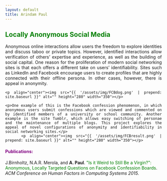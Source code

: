 ```yaml
---
layout: default
title: Arindam Paul
---
```


<div class="intro" align="justify">
	<h2 class="pageTitle"><font color="green">Locally Anonymous Social Media</font></h2>
	<p>Anonymous online interactions allow users the freedom to explore identities and discuss taboo or private topics. However, identified interactions allow verification of others’ expertise and experience, as well as the building of social capital.  One reason for the proliferation of modern social networking sites is that each offers a different take on users’ identifiability. Sites such as LinkedIn and Facebook encourage users to create profiles that are highly connected with their offline persona. In other cases, however, there is appeal in anonymity. </p>

	<p align="center"><img src="{{ '/assets/img/FCBdog.png' | prepend: site.baseurl }}" alt="" height="280" width="350"></p>

	<p>One example of this is the Facebook confession phenomenon, in which anonymous users submit confessions which are viewed and commented on by identified members of a university or school community. Another example is the site Tumblr, which allows easy switching of personae and the maintenance of multiple blogs. This project explores the appeal of novel configurations of anonymity and identifiability in social networking sites.</p>
		<p align="center"><img src="{{ '/assets/img/FCBresult.png' | prepend: site.baseurl }}" alt="" height="280" width="350"></p>
</div>
<h4><font color="purple" >Publications: </font></h4>
<p>J.Birnholtz, N.A.R. Merola, and <b>A. Paul</b>. <a href="/assets/pdf/FCB.pdf" style="text-decoration: none;" onmouseover="this.style.textDecoration = 'underline'" onmouseout="this.style.textDecoration = 'none'" ><font color="green">"Is it Weird to Still Be a Virgin?": Anonymous, Locally Targeted Questions on Facebook Confession Boards</font></a>. <i>ACM Conference on Human Factors in Computing Systems 2015.</i></p>
